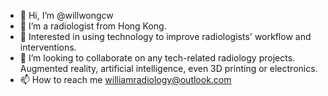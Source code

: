 - 👋 Hi, I’m @willwongcw
- 👀 I’m a radiologist from Hong Kong.
- 🌱 Interested in using technology to improve radiologists' workflow and interventions.
- 💞️ I’m looking to collaborate on any tech-related radiology projects. Augmented reality, artificial intelligence, even 3D printing or electronics.
- 📫 How to reach me williamradiology@outlook.com

<!---
willwongcw/willwongcw is a ✨ special ✨ repository because its `README.md` (this file) appears on your GitHub profile.
You can click the Preview link to take a look at your changes.
--->
